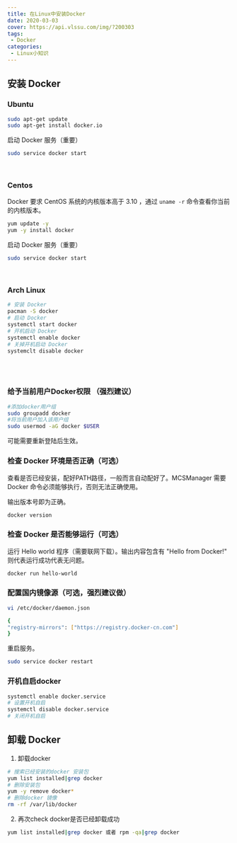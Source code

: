 ```yaml
---
title: 在Linux中安装Docker
date: 2020-03-03
cover: https://api.vlssu.com/img/?200303
tags:
 - Docker
categories: 
 - Linux小知识
---
```


## 安装 Docker

### Ubuntu 

```bash
sudo apt-get update
sudo apt-get install docker.io
```

启动 Docker 服务（重要）

```bash
sudo service docker start
```
<br />

### Centos
Docker 要求 CentOS 系统的内核版本高于 3.10 ，通过 `uname -r` 命令查看你当前的内核版本。

```bash
yum update -y
yum -y install docker
```

启动 Docker 服务（重要）

```bash
sudo service docker start
```
<br />

### Arch Linux

```bash
# 安装 Docker
pacman -S docker
# 启动 Docker
systemctl start docker
# 开机启动 Docker
systemctl enable docker
# 关掉开机启动 Docker
systemclt disable docker
```

<br /><br />

### 给予当前用户Docker权限 （强烈建议）

```bash
#添加docker用户组
sudo groupadd docker
#将当前用户加入该用户组
sudo usermod -aG docker $USER
```
可能需要重新登陆后生效。

### 检查 Docker 环境是否正确（可选）

查看是否已经安装，配好PATH路径，一般而言自动配好了。MCSManager 需要 Docker 命令必须能够执行，否则无法正确使用。


输出版本号即为正确。

```bash
docker version
```

### 检查 Docker 是否能够运行（可选）

运行 Hello world 程序（需要联网下载）。输出内容包含有 "Hello from Docker!" 则代表运行成功代表无问题。

```bash
docker run hello-world
```


### 配置国内镜像源（可选，强烈建议做）

```bash
vi /etc/docker/daemon.json 

{ 
"registry-mirrors": ["https://registry.docker-cn.com"] 
}
```

重启服务。

```bash
sudo service docker restart
```

### 开机自启docker
```bash
systemctl enable docker.service
# 设置开机自启
systemctl disable docker.service
# 关闭开机自启
```

## 卸载 Docker
1. 卸载docker
```bash
# 搜索已经安装的docker 安装包
yum list installed|grep docker  
# 删除安装包
yum -y remove docker*
# 删除docker 镜像
rm -rf /var/lib/docker
```

2. 再次check docker是否已经卸载成功
```bash
yum list installed|grep docker 或者 rpm -qa|grep docker  
```